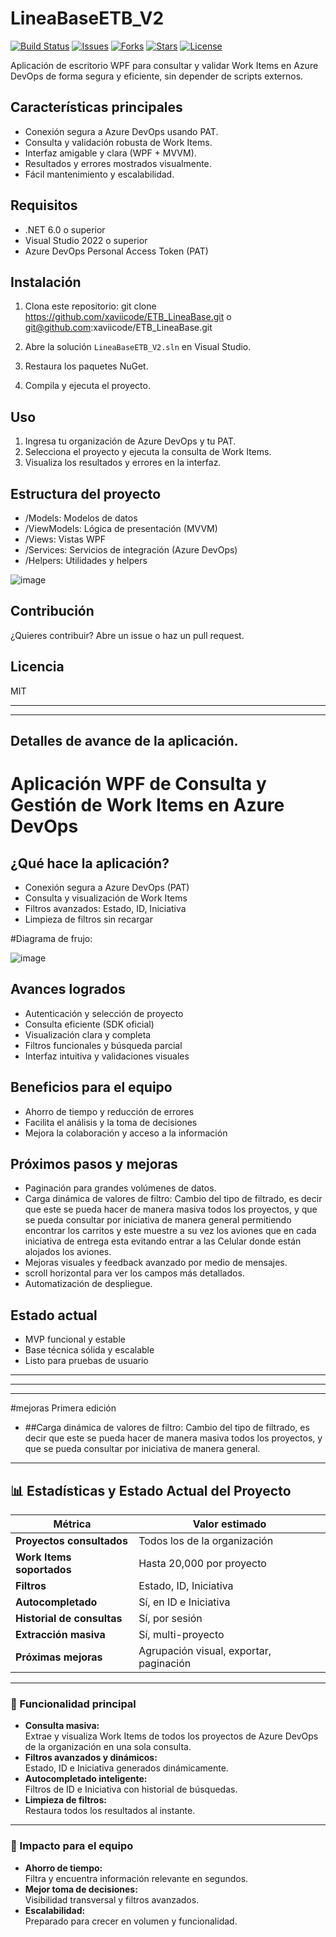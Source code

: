 
# LineaBaseETB_V2

[![Build Status](https://img.shields.io/github/actions/workflow/status/xaviicode/ETB_LineaBase/dotnet.yml?branch=main&style=for-the-badge)](https://github.com/xaviicode/ETB_LineaBase/actions)
[![Issues](https://img.shields.io/github/issues/xaviicode/ETB_LineaBase?style=for-the-badge)](https://github.com/xaviicode/ETB_LineaBase/issues)
[![Forks](https://img.shields.io/github/forks/xaviicode/ETB_LineaBase?style=for-the-badge)](https://github.com/xaviicode/ETB_LineaBase/network/members)
[![Stars](https://img.shields.io/github/stars/xaviicode/ETB_LineaBase?style=for-the-badge)](https://github.com/xaviicode/ETB_LineaBase/stargazers)
[![License](https://img.shields.io/github/license/xaviicode/ETB_LineaBase?style=for-the-badge)](https://github.com/xaviicode/ETB_LineaBase/blob/main/LICENSE)


Aplicación de escritorio WPF para consultar y validar Work Items en Azure DevOps de forma segura y eficiente, sin depender de scripts externos.

## Características principales

- Conexión segura a Azure DevOps usando PAT.
- Consulta y validación robusta de Work Items.
- Interfaz amigable y clara (WPF + MVVM).
- Resultados y errores mostrados visualmente.
- Fácil mantenimiento y escalabilidad.

## Requisitos

- .NET 6.0 o superior
- Visual Studio 2022 o superior
- Azure DevOps Personal Access Token (PAT)

## Instalación

1. Clona este repositorio:
git clone https://github.com/xaviicode/ETB_LineaBase.git
o
git@github.com:xaviicode/ETB_LineaBase.git

2. Abre la solución `LineaBaseETB_V2.sln` en Visual Studio.
3. Restaura los paquetes NuGet.
4. Compila y ejecuta el proyecto.

## Uso

1. Ingresa tu organización de Azure DevOps y tu PAT.
2. Selecciona el proyecto y ejecuta la consulta de Work Items.
3. Visualiza los resultados y errores en la interfaz.

## Estructura del proyecto

- /Models: Modelos de datos
- /ViewModels: Lógica de presentación (MVVM)
- /Views: Vistas WPF
- /Services: Servicios de integración (Azure DevOps)
- /Helpers: Utilidades y helpers

![image](https://github.com/user-attachments/assets/3003944d-2037-4dcb-bf6e-956a20c359b7)


## Contribución

¿Quieres contribuir? Abre un issue o haz un pull request.

## Licencia

MIT

---
---

## Detalles de avance de la aplicación.

# Aplicación WPF de Consulta y Gestión de Work Items en Azure DevOps


## ¿Qué hace la aplicación?
- Conexión segura a Azure DevOps (PAT)
- Consulta y visualización de Work Items
- Filtros avanzados: Estado, ID, Iniciativa
- Limpieza de filtros sin recargar

#Diagrama de frujo:

![image](https://github.com/user-attachments/assets/66a99a82-a7af-4ace-98d4-1294c4deda76)



## Avances logrados
- Autenticación y selección de proyecto
- Consulta eficiente (SDK oficial)
- Visualización clara y completa
- Filtros funcionales y búsqueda parcial
- Interfaz intuitiva y validaciones visuales


## Beneficios para el equipo
- Ahorro de tiempo y reducción de errores
- Facilita el análisis y la toma de decisiones
- Mejora la colaboración y acceso a la información


## Próximos pasos y mejoras
- Paginación para grandes volúmenes de datos.
- Carga dinámica de valores de filtro: Cambio del tipo de filtrado, es decir que este se pueda hacer de manera masiva todos los proyectos,
 y que se pueda consultar por iniciativa de manera general permitiendo encontrar los carritos y este muestre a su vez los aviones
 que en cada iniciativa de entrega esta evitando entrar a las Celular donde están alojados los aviones. 
- Mejoras visuales y feedback avanzado por medio de mensajes. 
- scroll horizontal para ver los campos más detallados.
- Automatización de despliegue.


## Estado actual
- MVP funcional y estable
- Base técnica sólida y escalable
- Listo para pruebas de usuario

---
---
---

#mejoras Primera edición 
- ##Carga dinámica de valores de filtro: Cambio del tipo de filtrado, es decir que este se pueda hacer de manera masiva todos los proyectos,
 y que se pueda consultar por iniciativa de manera general.

---

## 📊 Estadísticas y Estado Actual del Proyecto

| Métrica                       | Valor estimado              |
|-------------------------------|-----------------------------|
| **Proyectos consultados**     | Todos los de la organización|
| **Work Items soportados**     | Hasta 20,000 por proyecto   |
| **Filtros**                   | Estado, ID, Iniciativa      |
| **Autocompletado**            | Sí, en ID e Iniciativa      |
| **Historial de consultas**    | Sí, por sesión              |
| **Extracción masiva**         | Sí, multi-proyecto          |
| **Próximas mejoras**          | Agrupación visual, exportar, paginación |

---

### 🚀 Funcionalidad principal

- **Consulta masiva:**  
  Extrae y visualiza Work Items de todos los proyectos de Azure DevOps de la organización en una sola consulta.
- **Filtros avanzados y dinámicos:**  
  Estado, ID e Iniciativa generados dinámicamente.
- **Autocompletado inteligente:**  
  Filtros de ID e Iniciativa con historial de búsquedas.
- **Limpieza de filtros:**  
  Restaura todos los resultados al instante.

---

### 🌟 Impacto para el equipo

- **Ahorro de tiempo:**  
  Filtra y encuentra información relevante en segundos.
- **Mejor toma de decisiones:**  
  Visibilidad transversal y filtros avanzados.
- **Escalabilidad:**  
  Preparado para crecer en volumen y funcionalidad.





